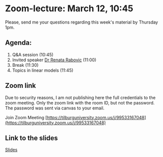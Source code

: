 # Zoom-lecture: March 12, 10:45

Please, send me your questions regarding this week's material by Thursday 1pm.

## Agenda:

1. Q&A session (10:45)
2. Invited speaker [Dr Renata Rabovic](https://uk.linkedin.com/in/renata-rabovic) (11:00)
3. Break (11:30)
4. Topics in linear models (11:45)

## Zoom link

Due to security reasons, I am not publishing here the full credentials to the zoom meeting. Only the zoom link with the room ID, but not the password. The password was sent via canvas to your email.

Join Zoom Meeting
[https://tilburguniversity.zoom.us/j/99533167048](https://tilburguniversity.zoom.us/j/99533167048)

## Link to the slides

[Slides](https://www.dropbox.com/s/nzwz34t9hzf2zcm/DSE_p2_zoom_week1.pdf?dl=0)
